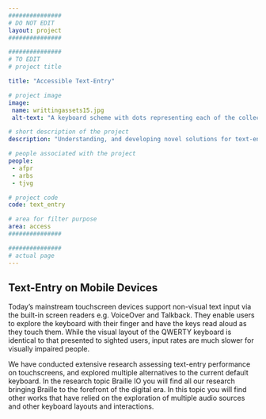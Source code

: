 ```yaml
---
###############
# DO NOT EDIT
layout: project
###############

###############
# TO EDIT
# project title

title: "Accessible Text-Entry"

# project image
image:
 name: writtingassets15.jpg
 alt-text: "A keyboard scheme with dots representing each of the collected touch points. Each key as dots from a different color. There is a concentration of dots on the most used keys (e.g. a, s and space)" # provide a short description for the image #a11y

# short description of the project
description: "Understanding, and developing novel solutions for text-entry on touchscreens for people with visual impairments."

# people associated with the project
people:
 - afpr
 - arbs
 - tjvg

# project code
code: text_entry

# area for filter purpose
area: access
###############

###############
# actual page
---
```


## Text-Entry on Mobile Devices
Today’s mainstream touchscreen devices support non-visual text input via the built-in screen readers e.g. VoiceOver and Talkback. They enable users to explore the keyboard with their finger and have the keys read aloud as they touch them. While the visual layout of the QWERTY keyboard is identical to that presented to sighted users, input rates are much slower for visually impaired people. 

We have conducted extensive research assessing text-entry performance on touchscreens, and explored multiple alternatives to the current default keyboard. In the research topic Braille IO you will find all our research bringing Braille to the forefront of the digital era. In this topic you will find other works that have relied on the exploration of multiple audio sources and other keyboard layouts and interactions.
